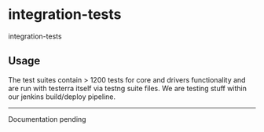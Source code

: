 # integration-tests
integration-tests

## Usage

The test suites contain > 1200 tests for core and drivers functionality and are run with testerra itself via
testng suite files. We are testing stuff within our jenkins build/deploy pipeline.

***

Documentation pending